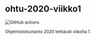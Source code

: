 # ohtu-2020-viikko1

![GitHub actions](https://github.com/JohannesLares/ohtu-2020-viikko1/workflows/Java%20CI%20with%20Gradle/badge.svg)

Ohjelmistotuotanto 2020 tehtävät viikolta 1.
